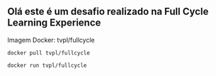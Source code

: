 ## Olá este é um desafio realizado na Full Cycle Learning Experience

Imagem Docker: tvpl/fullcycle

```
docker pull tvpl/fullcycle
```

```
docker run tvpl/fullcycle
```